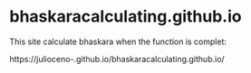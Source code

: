 # bhaskaracalculating.github.io
This site calculate bhaskara when the function is complet:

https://julioceno-.github.io/bhaskaracalculating.github.io/

